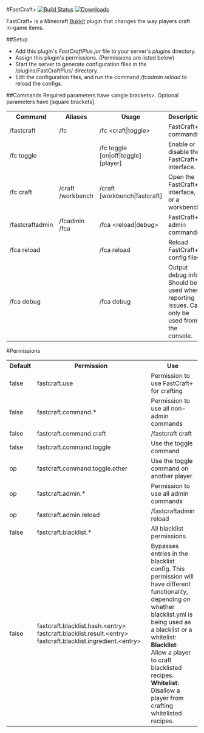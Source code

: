 #FastCraft+
[![Build Status](https://travis-ci.org/BenWoodworth/FastCraft.svg)](https://travis-ci.org/BenWoodworth/FastCraft)
[![Downloads](https://img.shields.io/github/downloads/atom/atom/total.svg)](https://github.com/BenWoodworth/FastCraft/releases)

FastCraft+ is a Minecraft
[Bukkit](http://dev.bukkit.org/) plugin that changes the way players craft in-game items.

##Setup
- Add this plugin's _FastCraftPlus.jar_ file to your server's _plugins_ directory.
- Assign this plugin's permissions. (Permissions are listed below)
- Start the server to generate configuration files in the /plugins/FastCraftPlus/ directory.
- Edit the configuration files, and run the command _/fcadmin reload_ to reload the configs.

##Commands
Required parameters have &lt;angle brackets&gt;. Optional parameters have [square brackets].

<table width=100%>
  <tr>
    <th>Command</th>
    <th>Aliases</th>
    <th width=260px>Usage</th>
    <th>Description</th>
  </tr>
  <tr>
    <td>/fastcraft</td>
    <td>/fc</td>
    <td>/fc &lt;craft|toggle&gt;</td>
    <td>FastCraft+ commands.</td>
  </tr>
  <tr>
    <td>/fc toggle</td>
    <td></td>
    <td>/fc toggle [on|off|toggle] [player]</td>
    <td>Enable or disable the FastCraft+ interface.</td>
  </tr>
  <tr>
    <td>/fc craft</td>
    <td>
      /craft<br>
      /workbench
    </td>
    <td>/craft [workbench|fastcraft]</td>
    <td>Open the FastCraft+ interface, or a workbench.</td>
  </tr>
  <tr>
    <td>/fastcraftadmin</td>
    <td>
      /fcadmin<br>
      /fca
    </td>
    <td>/fca &lt;reload|debug&gt;</td>
    <td>FastCraft+ admin commands.</td>
  </tr>
  <tr>
    <td>/fca reload</td>
    <td></td>
    <td>/fca reload</td>
    <td>Reload FastCraft+ config files.</td>
  </tr>
  <tr>
    <td>/fca debug</td>
    <td></td>
    <td>/fca debug</td>
    <td>Output debug info. Should be used when reporting issues. Can only be used from the console.</td>
  </tr>
</table>

#Permissions
<table width=100%>
  <tr>
    <th>Default</th>
    <th width=290px>Permission</th>
    <th>Use</th>
  </tr>
  <tr>
    <td>false</td>
    <td>fastcraft.use</td>
    <td>Permission to use FastCraft+ for crafting</td>
  </tr>
  <tr>
    <td>false</td>
    <td>fastcraft.command.*</td>
    <td>Permission to use all non-admin commands</td>
  </tr>
  <tr>
    <td>false</td>
    <td>fastcraft.command.craft</td>
    <td>/fastcraft craft</td>
  </tr>
  <tr>
    <td>false</td>
    <td>fastcraft.command.toggle</td>
    <td>Use the toggle command</td>
  </tr>
  <tr>
    <td>op</td>
    <td>fastcraft.command.toggle.other</td>
    <td>Use the toggle command on another player</td>
  </tr>
  <tr>
    <td>op</td>
    <td>fastcraft.admin.*</td>
    <td>Permission to use all admin commands</td>
  </tr>
  <tr>
    <td>op</td>
    <td>fastcraft.admin.reload</td>
    <td>/fastcraftadmin reload</td>
  </tr>
  <tr>
    <td>false</td>
    <td>fastcraft.blacklist.*</td>
    <td>All blacklist permissions.</td>
  </tr>
  <tr>
    <td>false</td>
    <td>
      fastcraft.blacklist.hash.&lt;entry&gt;<br>
      fastcraft.blacklist.result.&lt;entry&gt;<br>
      fastcraft.blacklist.ingredient.&lt;entry&gt;<br>
    </td>
    <td>
      Bypasses entries in the blacklist config. This permission will have
      different functionality, depending on whether blacklist.yml is being
      used as a blacklist or a whitelist:<br>
      <b>Blacklist</b>: Allow a player to craft blacklisted recipes.<br>
      <b>Whitelist</b>: Disallow a player from crafting whitelisted recipes.
    </td>
  </tr>
</table>
